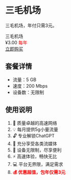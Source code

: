 # 三毛机场
三毛机场，年付只需3元。

<div class="pricing-container">
  <div class="pricing-card">
    <div class="pricing-title">三毛机场</div>
    <div class="pricing-price">¥3.00 <span class="pricing-unit" style="color: red;">每年</span></div>
    <a href="https://c.smjcdh.com/#/register?code=AdIdGx8O" target="_blank" class="buy-button">
      <i class="icon-cart"></i> 立即购买
    </a>
    
## 套餐详情

- 流量：5 GB
- 速度：200 Mbps
- 设备数：无限制

## 使用说明

1. 🚀 质量卓越的高速网络
2. 💡 每月提供5g小量流量
3. 🔓 专业解锁ChatGPT
4. 🎥 充分享受各类流媒体
5. 📱 设备无限制，尽享便利
6. ⚡️ 高速体验，畅快无比
7. 💻 平台无界限，满足需求
8. **<span style="color: red;">💰 优惠超值，包年仅需3元</span>**

  </div>
